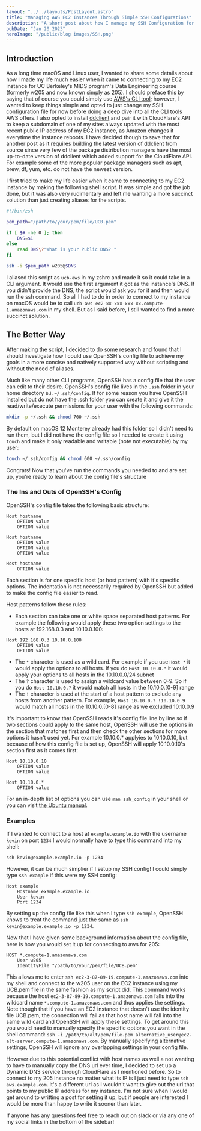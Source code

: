 ```yaml
---
layout: "../../layouts/PostLayout.astro"
title: "Managing AWS EC2 Instances Through Simple SSH Configurations"
description: "A short post about how I manage my SSH Configuration for AWS EC2 instances needed in UC Berkeley's Data Engineering course"
pubDate: "Jan 20 2023"
heroImage: "/public/blog images/SSH.png"
---
```

## Introduction

As a long time macOS and Linux user, I wanted to share some details about how I made my life much easier when it came to connecting to my EC2 instance for UC Berkeley's MIDS program's Data Engineering course (formerly w205 and now known simply as 205). I should preface this by saying that of course you could simply use [AWS's CLI tool](https://aws.amazon.com/cli/); however, I wanted to keep things simple and opted to just change my SSH configuration file for now before doing a deep dive into all the CLI tools AWS offers. I also opted to install [ddclient](https://github.com/ddclient/ddclient/) and pair it with CloudFlare's API to keep a subdomain of one of my sites always updated with the most recent public IP address of my EC2 instance, as Amazon changes it everytime the instance reboots. I have decided though to save that for another post as it requires building the latest version of ddclient from source since very few of the package distribution managers have the most up-to-date version of ddclient which added support for the CloudFlare API. For example some of the more popular package managers such as apt, brew, df, yum, etc. do not have the newest version.

I first tried to make my life easier when it came to connecting to my EC2 instance by making the following shell script. It was simple and got the job done, but it was also very rudimentary and left me wanting a more succinct solution than just creating aliases for the scripts.

```bash
#!/bin/zsh

pem_path="/path/to/your/pem/file/UCB.pem"

if [ $# -ne 0 ]; then
    DNS=$1
else
    read DNS\?"What is your Public DNS? "
fi

ssh -i $pem_path w205@$DNS
```

I aliased this script as `ucb-aws` in my zshrc and made it so it could take in a CLI argument. It would use the first argument it got as the instance's DNS. If you didn't provide the DNS, the script would ask you for it and then would run the ssh command. So all I had to do in order to connect to my instance on macOS would be to call `ucb-aws ec2-xx-xxx-xxx-xx.compute-1.amazonaws.com` in my shell. But as I said before, I still wanted to find a more succinct solution.

## The Better Way

After making the script, I decided to do some research and found that I should investigate how I could use OpenSSH's config file to achieve my goals in a more concise and natively supported way without scripting and without the need of aliases.

Much like many other CLI programs, OpenSSH has a config file that the user can edit to their desire. OpenSSH's config file lives in the `.ssh` folder in your home directory e.i. `~/.ssh/config`. If for some reason you have OpenSSH installed but do not have the .ssh folder you can create it and give it the read/write/execute permissions for your user with the following commands:
```bash
mkdir -p ~/.ssh && chmod 700 ~/.ssh
``` 

By default on macOS 12 Monterey already had this folder so I didn't need to run them, but I did not have the config file so I needed to create it using `touch` and make it only readable and writable (note not executable) by my user:
```bash
touch ~/.ssh/config && chmod 600 ~/.ssh/config
```
Congrats! Now that you've run the commands you needed to and are set up, you're ready to learn about the config file's structure

### The Ins and Outs of OpenSSH's Config

OpenSSH's config file takes the following basic structure:
```
Host hostname
    OPTION value
    OPTION value

Host hostname
    OPTION value
    OPTION value
    OPTION value

Host hostname
    OPTION value
```
Each section is for one specific host (or host pattern) with it's specific options. The indentation is not necessarily required by OpenSSH but added to make the config file easier to read.

Host patterns follow these rules:
* Each section can take one or white space separated host patterns. For example the following would apply these two option settings to the hosts at 192.168.0.3 and 10.10.0.100: 
```
Host 192.168.0.3 10.10.0.100
    OPTION value
    OPTION value
``` 
* The `*` character is used as a wild card. For example if you use `Host *` it would apply the options to all hosts. If you do `Host 10.10.0.*` it would apply your options to all hosts in the 10.10.0.0/24 subnet
* The `?` character is used to assign a wildcard value between 0-9. So if you do `Host 10.10.0.?` it would match all hosts in the 10.10.0.[0-9] range
* The `!` character is used at the start of a host pattern to exclude any hosts from another pattern. For example, `Host 10.10.0.? !10.10.0.9` would match all hosts in the 10.10.0.[0-8] range as we excluded 10.10.0.9

It's important to know that OpenSSH reads it's config file line by line so if two sections could apply to the same host, OpenSSH will use the options in the section that matches first and then check the other sections for more options it hasn't used yet. For example 10.10.0.* applyies to 10.10.0.10, but because of how this config file is set up, OpenSSH will apply 10.10.0.10's section first as it comes first:
```
Host 10.10.0.10
    OPTION value
    OPTION value

Host 10.10.0.*
    OPTION value
```
For an in-depth list of options you can use `man ssh_config` in your shell or you can visit [the Ubuntu manual](https://manpages.ubuntu.com/manpages/xenial/en/man5/ssh_config.5.html).

### Examples

If I wanted to connect to a host at `example.example.io` with the username `kevin` on port `1234` I would normally have to type this command into my shell:
```
ssh kevin@example.example.io -p 1234
```
However, it can be much simplier if I setup my SSH config! I could simply type `ssh example` if this were my SSH config:
```
Host example
    Hostname example.example.io
    User kevin
    Port 1234
```
By setting up the config file like this when I type `ssh example`, OpenSSH knows to treat the command just the same as `ssh kevin@example.example.io -p 1234`.

Now that I have given some background information about the config file, here is how you would set it up for connecting to aws for 205:
```
HOST *.compute-1.amazonaws.com
	User w205
	IdentityFile "/path/to/your/pem/file/UCB.pem"
```

This allows me to enter `ssh ec2-3-87-89-19.compute-1.amazonaws.com` into my shell and connect to the w205 user on the EC2 instance using my UCB.pem file in the same fashion as my script did. This command works because the host `ec2-3-87-89-19.compute-1.amazonaws.com` falls into the wildcard name `*.compute-1.amazonaws.com` and thus applies the settings. Note though that if you have an EC2 instance that doesn't use the identity file UCB.pem, the connection will fail as that host name will fall into the same wild card and OpenSSH will apply these settings. To get around this you would need to manually specify the specific options you want in the shell command: `ssh -i /path/to/alt/pem/file.pem alternative_user@ec2-alt-server.compute-1.amazonaws.com`. By manually specifying alternative settings, OpenSSH will ignore any overlapping settings in your config file.

However due to this potential conflict with host names as well a not wanting to have to manually copy the DNS url ever time, I decided to set up a Dynamic DNS service through CloudFlare as I mentioned before. So to connect to my 205 instance no matter what its IP is I just need to type `ssh aws.example.com`. It's a different url as I wouldn't want to give out the url that points to my public IP address for my instance. I'm not sure when I would get around to writting a post for setting it up, but if people are interested I would be more than happy to write it sooner than later.

If anyone has any questions feel free to reach out on slack or via any one of my social links in the bottom of the sidebar!
